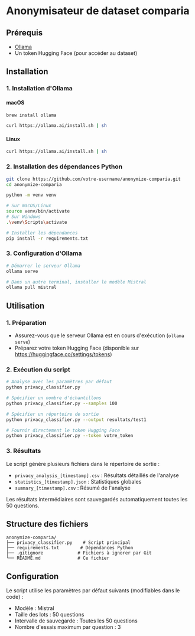# Anonymisateur de dataset comparia

## Prérequis

- [Ollama](https://ollama.ai)
- Un token Hugging Face (pour accéder au dataset)

## Installation

### 1. Installation d'Ollama

#### macOS
```bash
brew install ollama

curl https://ollama.ai/install.sh | sh
```

#### Linux
```bash
curl https://ollama.ai/install.sh | sh
```

### 2. Installation des dépendances Python

```bash
git clone https://github.com/votre-username/anonymize-comparia.git
cd anonymize-comparia

python -m venv venv

# Sur macOS/Linux
source venv/bin/activate
# Sur Windows
.\venv\Scripts\activate

# Installer les dépendances
pip install -r requirements.txt
```

### 3. Configuration d'Ollama

```bash
# Démarrer le serveur Ollama
ollama serve

# Dans un autre terminal, installer le modèle Mistral
ollama pull mistral
```

## Utilisation

### 1. Préparation

- Assurez-vous que le serveur Ollama est en cours d'exécution (`ollama serve`)
- Préparez votre token Hugging Face (disponible sur https://huggingface.co/settings/tokens)

### 2. Exécution du script

```bash
# Analyse avec les paramètres par défaut
python privacy_classifier.py

# Spécifier un nombre d'échantillons
python privacy_classifier.py --samples 100

# Spécifier un répertoire de sortie
python privacy_classifier.py --output resultats/test1

# Fournir directement le token Hugging Face
python privacy_classifier.py --token votre_token
```

### 3. Résultats

Le script génère plusieurs fichiers dans le répertoire de sortie :

- `privacy_analysis_[timestamp].csv` : Résultats détaillés de l'analyse
- `statistics_[timestamp].json` : Statistiques globales
- `summary_[timestamp].csv` : Résumé de l'analyse

Les résultats intermédiaires sont sauvegardés automatiquement toutes les 50 questions.

## Structure des fichiers

```
anonymize-comparia/
├── privacy_classifier.py    # Script principal
├── requirements.txt        # Dépendances Python
├── .gitignore             # Fichiers à ignorer par Git
└── README.md              # Ce fichier
```

## Configuration

Le script utilise les paramètres par défaut suivants (modifiables dans le code) :

- Modèle : Mistral
- Taille des lots : 50 questions
- Intervalle de sauvegarde : Toutes les 50 questions
- Nombre d'essais maximum par question : 3

